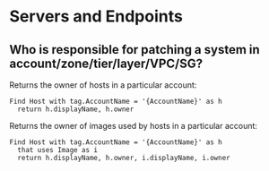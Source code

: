 # Servers and Endpoints

## Who is responsible for patching a system in account/zone/tier/layer/VPC/SG?

Returns the owner of hosts in a particular account:

```j1ql
Find Host with tag.AccountName = '{AccountName}' as h
  return h.displayName, h.owner
```

Returns the owner of images used by hosts in a particular account:

```j1ql
Find Host with tag.AccountName = '{AccountName}' as h
  that uses Image as i
  return h.displayName, h.owner, i.displayName, i.owner
```
